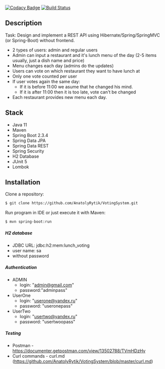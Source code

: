 [![Codacy Badge](https://app.codacy.com/project/badge/Grade/d17a322bdefb4925b634d46354985ad9)](https://www.codacy.com/gh/AnatolyRytik/VotingSystem/dashboard?utm_source=github.com&amp;utm_medium=referral&amp;utm_content=AnatolyRytik/VotingSystem&amp;utm_campaign=Badge_Grade)
[![Build Status](https://travis-ci.org/AnatolyRytik/VotingSystem.svg?branch=master)](https://travis-ci.org/AnatolyRytik/VotingSystem)

Description
------------
Task: Design and implement a REST API using Hibernate/Spring/SpringMVC (or Spring-Boot) without frontend.

 * 2 types of users: admin and regular users
 * Admin can input a restaurant and it's lunch menu of the day (2-5 items usually, just a dish name and price)
 * Menu changes each day (admins do the updates)
 * Users can vote on which restaurant they want to have lunch at
 * Only one vote counted per user
 * If user votes again the same day:
    - If it is before 11:00 we asume that he changed his mind.
    - If it is after 11:00 then it is too late, vote can't be changed
 * Each restaurant provides new menu each day.
 
Stack
------------
* Java 11
* Maven
* Spring Boot 2.3.4
* Spring Data JPA
* Spring Data REST
* Spring Security
* H2 Database
* JUnit 5
* Lombok

Installation
------------
Clone a repository:
```sh
$ git clone https://github.com/AnatolyRytik/VotingSystem.git
```

 Run program in IDE or just execute it with Maven:

```sh
$ mvn spring-boot:run
```

##### H2 database
* JDBC URL: jdbc:h2:mem:lunch_voting
* user name: sa
* without password 

##### Authentication
* ADMIN  
    * login: "admin@gmail.com"
    * password:"adminpass"
* UserOne
    * login: "userone@yandex.ru"
    * password: "useronepass"
* UserTwo 
    * login: "usertwo@yandex.ru"
    * password: "usertwoopass"

##### Testing
* Postman - https://documenter.getpostman.com/view/13502788/TVmHDzHv
* Curl commands - curl.md (https://github.com/AnatolyRytik/VotingSystem/blob/master/curl.md)